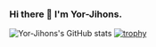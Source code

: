 ### Hi there 👋 I'm Yor-Jihons.

![Yor-Jihons's GitHub stats](https://github-readme-stats.vercel.app/api?username=Yor-Jihons&theme=gruvbox&show_icons=true&show=reviews,discussions_started,discussions_answered,prs_merged,prs_merged_percentage)
[![trophy](https://github-profile-trophy.vercel.app/?username=Yor-Jihons&theme=onedark)](https://github.com/Yor-Jihons/github-profile-trophy)


<!--
**Yor-Jihons/Yor-Jihons** is a ✨ _special_ ✨ repository because its `README.md` (this file) appears on your GitHub profile.

Here are some ideas to get you started:

- 🔭 I’m currently working on ...
- 🌱 I’m currently learning ...
- 👯 I’m looking to collaborate on ...
- 🤔 I’m looking for help with ...
- 💬 Ask me about ...
- 📫 How to reach me: ...
- 😄 Pronouns: ...
- ⚡ Fun fact: ...
-->
